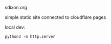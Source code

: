 sdixon.org


simple static site connected to cloudflare pages

local dev:
```
python3 -m http.server
```
